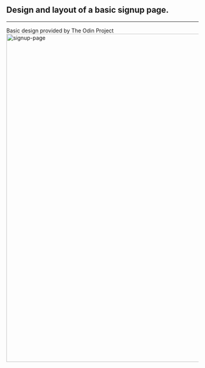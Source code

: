 ## Design and layout of a basic signup page.
________________________________________________________
Basic design provided by The Odin Project
<img width="1619" height="859" alt="signup-page" src="https://github.com/user-attachments/assets/8e05ab0e-bb15-472e-b0e9-8267f4466315" />

